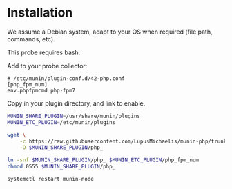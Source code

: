 # Installation

We assume a Debian system, adapt to your OS when required (file path, commands, etc).

This probe requires bash.

Add to your probe collector:

```
# /etc/munin/plugin-conf.d/42-php.conf
[php_fpm_num]
env.phpfpmcmd php-fpm7
```

Copy in your plugin directory, and link to enable.

```bash
MUNIN_SHARE_PLUGIN=/usr/share/munin/plugins
MUNIN_ETC_PLUGIN=/etc/munin/plugins

wget \
	-c https://raw.githubusercontent.com/LupusMichaelis/munin-php/trunk/php_ \
	-O $MUNIN_SHARE_PLUGIN/php_

ln -snf $MUNIN_SHARE_PLUGIN/php_ $MUNIN_ETC_PLUGIN/php_fpm_num
chmod 0555 $MUNIN_SHARE_PLUGIN/php_

systemctl restart munin-node
```
